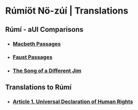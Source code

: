 # Rúmíöt Nö-zúí | Translations

## Rúmí - aUI Comparisons

* ### [Macbeth Passages](/translations/rUmI_aUI_comparisons/macbeth_passage.md)
* ### [Faust Passages](/translations/rUmI_aUI_comparisons/faust_parts.md)
* ### [The Song of a Different Jim](/translations/rUmI_aUI_comparisons/another_jim.md)

## Translations to Rúmí

* ### [Article 1, Universal Declaration of Human Rights](/translations/UDHR.md)
